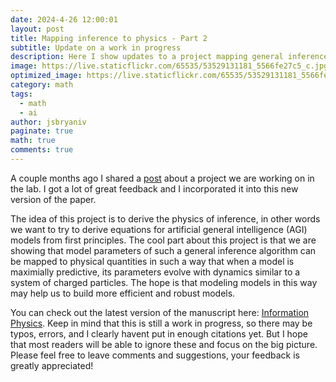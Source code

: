 ```yaml
---
date: 2024-4-26 12:00:01
layout: post
title: Mapping inference to physics - Part 2
subtitle: Update on a work in progress
description: Here I show updates to a project mapping general inference to physics.
image: https://live.staticflickr.com/65535/53529131181_5566fe27c5_c.jpg
optimized_image: https://live.staticflickr.com/65535/53529131181_5566fe27c5_c.jpg
category: math
tags:
  - math
  - ai
author: jsbryaniv
paginate: true
math: true
comments: true
---
```


A couple months ago I shared a [post](https://jsbryaniv.github.io/information-physics-part-one/) about a project we are working on in the lab. I got a lot of great feedback and I incorporated it into this new version of the paper.

The idea of this project is to derive the physics of inference, in other words we want to try to derive equations for artificial general intelligence (AGI) models from first principles. The cool part about this project is that we are showing that model parameters of such a general inference algorithm can be mapped to physical quantities in such a way that when a model is maximially predictive, its parameters evolve with dynamics similar to a system of charged particles. The hope is that modeling models in this way may help us to build more efficient and robust models.

You can check out the latest version of the manuscript here: [Information Physics](https://jsbryaniv.github.io/files/Info_Physics_4_26.pdf). Keep in mind that this is still a work in progress, so there may be typos, errors, and I clearly havent put in enough citations yet. But I hope that most readers will be able to ignore these and focus on the big picture. Please feel free to leave comments and suggestions, your feedback is greatly appreciated!
